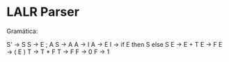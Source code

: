 # LALR Parser
Gramática:

S' -> S
S -> E ; A
S -> A
A -> I
A -> E
I -> if E then S else S
E -> E + T
E -> F
E -> ( E )
T -> T * F
T -> F
F -> 0
F -> 1

